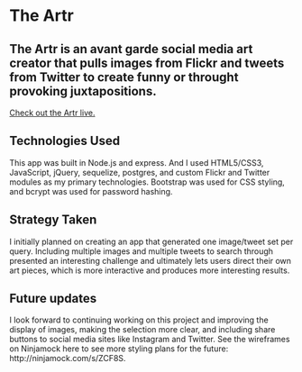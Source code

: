 # <h1>The Artr</h1>

<h2>The Artr is an avant garde social media art creator that pulls images from Flickr and tweets from Twitter to create funny or throught provoking juxtapositions.</h2>

<a href="https://artr.herokuapp.com/">Check out the Artr live.</a>

<h2>Technologies Used</h2>
This app was built in Node.js and express. And I used HTML5/CSS3, JavaScript, jQuery, sequelize, postgres, and custom Flickr and Twitter modules as my primary technologies. Bootstrap was used for CSS styling, and bcrypt was used for password hashing. 

<h2>Strategy Taken</h2>
I initially planned on creating an app that generated one image/tweet set per query. Including multiple images and multiple tweets to search through presented an interesting challenge and ultimately lets users direct their own art pieces, which is more interactive and produces more interesting results. 

<h2>Future updates</h2>
I look forward to continuing working on this project and improving the display of images, making the selection more clear, and including share buttons to social media sites like Instagram and Twitter. See the wireframes on Ninjamock here to see more styling plans for the future: http://ninjamock.com/s/ZCF8S.
